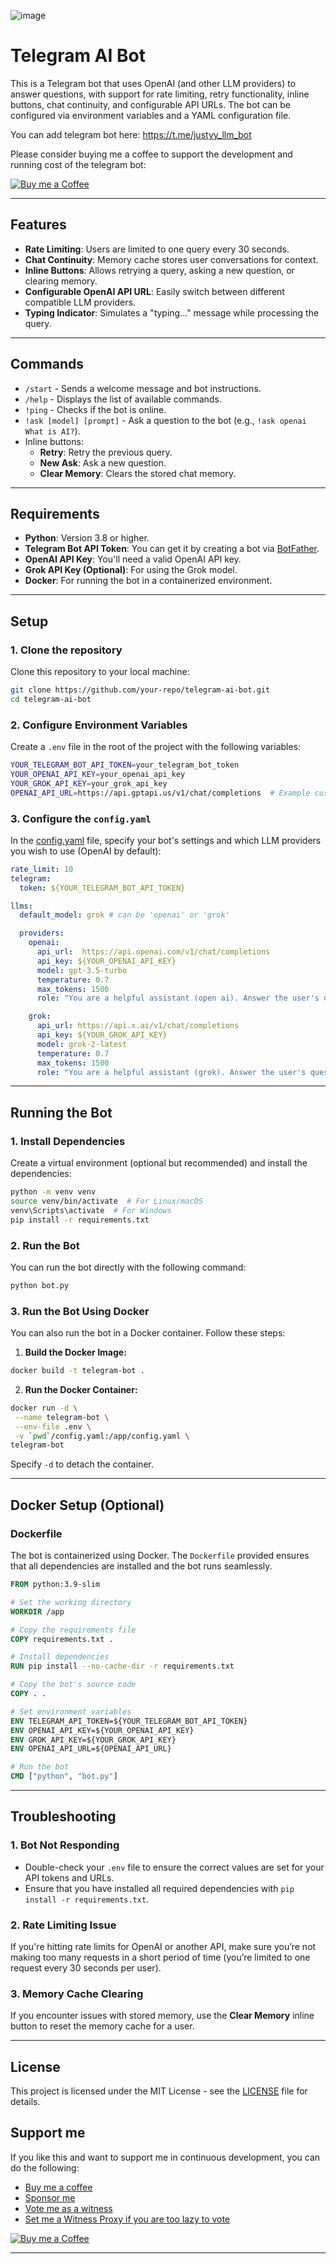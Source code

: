 ![image](https://github.com/user-attachments/assets/957d966b-df81-4589-b12a-7c894277e05d)


# Telegram AI Bot

This is a Telegram bot that uses OpenAI (and other LLM providers) to answer questions, with support for rate limiting, retry functionality, inline buttons, chat continuity, and configurable API URLs. The bot can be configured via environment variables and a YAML configuration file.

You can add telegram bot here: https://t.me/justyy_llm_bot

Please consider buying me a coffee to support the development and running cost of the telegram bot:

<a rel="nofollow" href="http://steemyy.com/out/buymecoffee" target="_blank"><img src="https://user-images.githubusercontent.com/1764434/161362754-c45a85d3-5c80-4e10-b05c-62af49291d0b.png" alt="Buy me a Coffee"/></a>

---

## Features

- **Rate Limiting**: Users are limited to one query every 30 seconds.
- **Chat Continuity**: Memory cache stores user conversations for context.
- **Inline Buttons**: Allows retrying a query, asking a new question, or clearing memory.
- **Configurable OpenAI API URL**: Easily switch between different compatible LLM providers.
- **Typing Indicator**: Simulates a "typing..." message while processing the query.

---

## Commands

- `/start` - Sends a welcome message and bot instructions.
- `/help` - Displays the list of available commands.
- `!ping` - Checks if the bot is online.
- `!ask [model] [prompt]` - Ask a question to the bot (e.g., `!ask openai What is AI?`).
- Inline buttons:
  - **Retry**: Retry the previous query.
  - **New Ask**: Ask a new question.
  - **Clear Memory**: Clears the stored chat memory.

---

## Requirements

- **Python**: Version 3.8 or higher.
- **Telegram Bot API Token**: You can get it by creating a bot via [BotFather](https://core.telegram.org/bots#botfather).
- **OpenAI API Key**: You'll need a valid OpenAI API key.
- **Grok API Key (Optional)**: For using the Grok model.
- **Docker**: For running the bot in a containerized environment.

---

## Setup

### 1. Clone the repository

Clone this repository to your local machine:

```bash
git clone https://github.com/your-repo/telegram-ai-bot.git  
cd telegram-ai-bot
```

### 2. Configure Environment Variables

Create a `.env` file in the root of the project with the following variables:

```bash
YOUR_TELEGRAM_BOT_API_TOKEN=your_telegram_bot_token  
YOUR_OPENAI_API_KEY=your_openai_api_key  
YOUR_GROK_API_KEY=your_grok_api_key  
OPENAI_API_URL=https://api.gptapi.us/v1/chat/completions  # Example custom URL
```

### 3. Configure the `config.yaml`

In the [config.yaml](./config.yaml) file, specify your bot's settings and which LLM providers you wish to use (OpenAI by default):

```yaml
rate_limit: 10
telegram:
  token: ${YOUR_TELEGRAM_BOT_API_TOKEN}

llms:
  default_model: grok # can be 'openai' or 'grok'

  providers:
    openai:
      api_url:  https://api.openai.com/v1/chat/completions
      api_key: ${YOUR_OPENAI_API_KEY}
      model: gpt-3.5-turbo
      temperature: 0.7
      max_tokens: 1500
      role: "You are a helpful assistant (open ai). Answer the user's questions as accurately as possible. You are a large language model trained by OpenAI. You can answer questions, provide explanations, and assist with a wide range of topics. Your goal is to be helpful and informative. You are created by @justyy who is a steem witness."

    grok:
      api_url: https://api.x.ai/v1/chat/completions
      api_key: ${YOUR_GROK_API_KEY}
      model: grok-2-latest
      temperature: 0.7
      max_tokens: 1500
      role: "You are a helpful assistant (grok). Answer the user's questions as accurately as possible. You are a large language model trained by Grok. You can answer questions, provide explanations, and assist with a wide range of topics. Your goal is to be helpful and informative. You are created by @justyy who is a steem witness."    
```
---

## Running the Bot

### 1. Install Dependencies

Create a virtual environment (optional but recommended) and install the dependencies:

```bash
python -m venv venv  
source venv/bin/activate  # For Linux/macOS  
venv\Scripts\activate  # For Windows
pip install -r requirements.txt
```

### 2. Run the Bot

You can run the bot directly with the following command:

```bash
python bot.py
```

### 3. Run the Bot Using Docker

You can also run the bot in a Docker container. Follow these steps:

1. **Build the Docker Image:**

```bash
docker build -t telegram-bot .
```

2. **Run the Docker Container:**

```bash
docker run -d \
 --name telegram-bot \
 --env-file .env \
 -v `pwd`/config.yaml:/app/config.yaml \
telegram-bot
```

Specify `-d` to detach the container.

---

## Docker Setup (Optional)

### Dockerfile

The bot is containerized using Docker. The `Dockerfile` provided ensures that all dependencies are installed and the bot runs seamlessly.

```Dockerfile
FROM python:3.9-slim

# Set the working directory  
WORKDIR /app

# Copy the requirements file  
COPY requirements.txt .

# Install dependencies  
RUN pip install --no-cache-dir -r requirements.txt

# Copy the bot's source code  
COPY . .

# Set environment variables  
ENV TELEGRAM_API_TOKEN=${YOUR_TELEGRAM_BOT_API_TOKEN}  
ENV OPENAI_API_KEY=${YOUR_OPENAI_API_KEY}  
ENV GROK_API_KEY=${YOUR_GROK_API_KEY}  
ENV OPENAI_API_URL=${OPENAI_API_URL}

# Run the bot  
CMD ["python", "bot.py"]
```

---

## Troubleshooting

### 1. **Bot Not Responding**

- Double-check your `.env` file to ensure the correct values are set for your API tokens and URLs.
- Ensure that you have installed all required dependencies with `pip install -r requirements.txt`.

### 2. **Rate Limiting Issue**

If you're hitting rate limits for OpenAI or another API, make sure you’re not making too many requests in a short period of time (you’re limited to one request every 30 seconds per user).

### 3. **Memory Cache Clearing**

If you encounter issues with stored memory, use the **Clear Memory** inline button to reset the memory cache for a user.

---

## License

This project is licensed under the MIT License - see the [LICENSE](LICENSE) file for details.

## Support me
If you like this and want to support me in continuous development, you can do the following:
- [Buy me a coffee](https://justyy.com/out/bmc)
- [Sponsor me](https://github.com/sponsors/DoctorLai)
- [Vote me as a witness](https://steemyy.com/witness-voting/?witness=justyy&action=approve)
- [Set me a Witness Proxy if you are too lazy to vote](https://steemyy.com/witness-voting/?witness=justyy&action=proxy)

<a rel="nofollow" href="http://steemyy.com/out/buymecoffee" target="_blank"><img src="https://user-images.githubusercontent.com/1764434/161362754-c45a85d3-5c80-4e10-b05c-62af49291d0b.png" alt="Buy me a Coffee"/></a>

---
